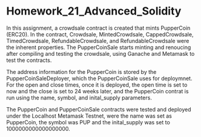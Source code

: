 # Homework_21_Advanced_Solidity

<p>In this assignment, a crowdsale contract is created that mints PupperCoin (ERC20). In the contract, Crowdsale, MintedCrowdsale, CappedCrowdsale, TimedCrowdsale, RefundableCrowdsale, and RefundableCrowdsale were the inherent properties. The PupperCoinSale starts minting and renoucing after compiling and testing the crowdsale, using Ganache and Metamask to test the contracts. 
</p>
<p>The address information for the PupperCoin is stored by the PupperCoinSaleDeployer, which the PupperCoinSale uses for deploymnet. For the open and close times, once it is deployed, the open time is set to now and the close is set to 24 weeks later, and the PupperCoin contrat is run using the name, symbol, and inital_supply parameters. 
</p>
<p>The PupperCoin and PupperCoinSale contracts were tested and deployed under the Localhost Metamask Testnet, were the name was set as PupperCoin, the symbol was PUP and the inital_supply was set to 1000000000000000000. 
